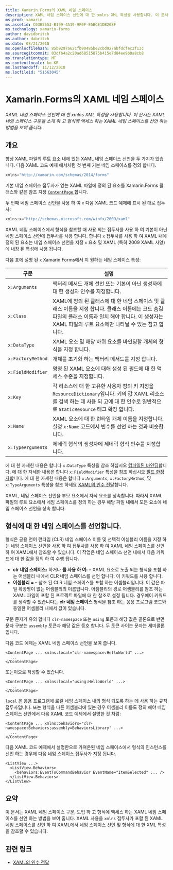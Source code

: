 ```yaml
---
title: Xamarin.Forms의 XAML 네임 스페이스
description: XAML 네임 스페이스 선언에 대 한 xmlns XML 특성을 사용합니다. 이 문서는 XAML 네임 스페이스 구문을 소개 하 고 형식에 액세스 하는 XAML 네임 스페이스를 선언 하는 방법을 보여 줍니다.
ms.prod: xamarin
ms.assetid: C03B5553-B199-4A19-9F0F-E5BCE1DB268F
ms.technology: xamarin-forms
author: davidbritch
ms.author: dabritch
ms.date: 08/21/2018
ms.openlocfilehash: 85b9297a62cfb90485be2cbd927abfdcfec2f13c
ms.sourcegitcommit: 03dfb4a2c20ad68515875b415e7d84ee9b0a8cb8
ms.translationtype: MT
ms.contentlocale: ko-KR
ms.lasthandoff: 11/12/2018
ms.locfileid: "51563045"
---
```

# <a name="xaml-namespaces-in-xamarinforms"></a>Xamarin.Forms의 XAML 네임 스페이스

_XAML 네임 스페이스 선언에 대 한 xmlns XML 특성을 사용합니다. 이 문서는 XAML 네임 스페이스 구문을 소개 하 고 형식에 액세스 하는 XAML 네임 스페이스를 선언 하는 방법을 보여 줍니다._

## <a name="overview"></a>개요

항상 XAML 파일의 루트 요소 내에 있는 XAML 네임 스페이스 선언을 두 가지가 있습니다. 다음 XAML 코드 예제 에서처럼 첫 번째 기본 네임 스페이스를 정의 합니다.

```csharp
xmlns="http://xamarin.com/schemas/2014/forms"
```

기본 네임 스페이스 접두사가 없는 XAML 파일에 정의 된 요소를 Xamarin.Forms 클래스와 같은 참조 지정 [ `ContentPage` ](xref:Xamarin.Forms.ContentPage)합니다.

두 번째 네임 스페이스 선언을 사용 하 여 `x` 다음 XAML 코드 예제에 표시 된 대로 접두사:

```csharp
xmlns:x="http://schemas.microsoft.com/winfx/2009/xaml"
```

XAML 네임 스페이스에서 형식을 참조할 때 사용 되는 접두사를 사용 하 여 기본이 아닌 네임 스페이스 선언에 접두사를 사용 합니다. 합니다 `x` 접두사를 사용 하 여 XAML 내에 정의 된 요소는 네임 스페이스 선언을 지정 `x` 요소 및 XAML (특히 2009 XAML 사양)에 내장 된 특성에 사용 됩니다.

다음 표에 설명 된 `x` Xamarin.Forms에서 지 원하는 네임 스페이스 특성:

|구문|설명|
|--- |--- |
|`x:Arguments`|팩터리 메서드 개체 선언 또는 기본이 아닌 생성자에 대 한 생성자 인수를 지정합니다.|
|`x:Class`|XAML에 정의 된 클래스에 대 한 네임 스페이스 및 클래스 이름을 지정 합니다. 클래스 이름에는 코드 숨김 파일의 클래스 이름과 일치 해야 합니다. 이 생성자는 XAML 파일의 루트 요소에만 나타날 수 있는 참고 합니다.|
|`x:DataType`|XAML 요소 및 해당 하위 요소를 바인딩할 개체의 형식을 지정 합니다.|
|`x:FactoryMethod`|개체를 초기화 하는 팩터리 메서드를 지정 합니다.|
|`x:FieldModifier`|명명 된 XAML 요소에 대해 생성 된 필드에 대 한 액세스 수준을 지정합니다.|
|`x:Key`|각 리소스에 대 한 고유한 사용자 정의 키 지정을 `ResourceDictionary`입니다. 키의 값 XAML 리소스를 검색 하는 데 사용 되 고에 대 한 인수로 일반적으로 `StaticResource` 태그 확장 합니다.|
|`x:Name`|XAML 요소에 대 한 런타임 개체 이름을 지정합니다. 설정 `x:Name` 코드에서 변수를 선언 하는 것과 비슷합니다.|
|`x:TypeArguments`|제네릭 형식의 생성자에 제네릭 형식 인수를 지정합니다.|

에 대 한 자세한 내용은 합니다 `x:DataType` 특성을 참조 하십시오 [컴파일된 바인딩](~/xamarin-forms/app-fundamentals/data-binding/compiled-bindings.md)합니다. 에 대 한 자세한 내용은 합니다 `x:FieldModifier` 특성을 참조 하십시오 [필드 한정자](~/xamarin-forms/xaml/field-modifiers.md)합니다. 에 대 한 자세한 내용은 합니다 `x:Arguments`, `x:FactoryMethod`, 및 `x:TypeArguments` 특성을 참조 하세요 [XAML의 인수 전달](~/xamarin-forms/xaml/passing-arguments.md)합니다.

XAML, 네임 스페이스 선언을 부모 요소에서 자식 요소를 상속합니다. 따라서 XAML 파일의 루트 요소에서 네임 스페이스를 정의 하는 경우 해당 파일 내에서 모든 요소에 네임 스페이스 선언을 상속 합니다.

## <a name="declaring-namespaces-for-types"></a>형식에 대 한 네임 스페이스를 선언합니다.

형식은 공용 언어 런타임 (CLR) 네임 스페이스 이름 및 선택적 어셈블리 이름을 지정 하는 네임 스페이스 선언을 사용 하 여 접두사를 사용 하 여 XAML 네임 스페이스를 선언 하 여 XAML에서 참조할 수 있습니다. 이 작업은 네임 스페이스 선언 내에서 다음 키워드에 대 한 값을 정의 하 여 수행 됩니다.

- **clr 네임 스페이스:** 하거나 **를 사용 하 여:** – XAML 요소로 노출 되는 형식을 포함 하는 어셈블리 내에서 CLR 네임 스페이스를 선언 합니다. 이 키워드를 사용 합니다.
- **어셈블리 =** – 참조 된 CLR 네임 스페이스를 포함 하는 어셈블리입니다. 이 값은 파일 확장명이 없는 어셈블리의 이름입니다. 어셈블리의 경로 어셈블리를 참조 하는 XAML 파일이 포함 된 프로젝트 파일에 대 한 참조로 설정 됩니다. 경우에이 키워드를 생략할 수 있습니다는 **clr 네임 스페이스** 형식을 참조 하는 응용 프로그램 코드와 동일한 어셈블리 내에서 값이 있습니다.

구분 문자가 유의 합니다 `clr-namespace` 또는 `using` 토큰과 해당 값은 콜론으로 반면 문자 구분는 `assembly` 토큰과 해당 값은 등호 합니다. 두 토큰 사이는 문자는 세미콜론입니다.

다음 코드 예제는 XAML 네임 스페이스 선언을 보여 줍니다.

```xaml
<ContentPage ... xmlns:local="clr-namespace:HelloWorld" ...>
  ...
</ContentPage>
```

또는이으로 작성할 수 있습니다.

```xaml
<ContentPage ... xmlns:local="using:HelloWorld" ...>
  ...
</ContentPage>
```

`local` 은 응용 프로그램에 로컬 네임 스페이스 내의 형식 되도록 하는 데 사용 하는 규칙 접두사입니다. 또는 형식을 다른 어셈블리에 있는 경우 어셈블리 이름도 정의 해야 네임 스페이스 선언에서 다음 XAML 코드 예제에서 설명한 것 처럼:

```xaml
<ContentPage ... xmlns:behaviors="clr-namespace:Behaviors;assembly=BehaviorsLibrary" ...>
  ...
</ContentPage>
```

다음 XAML 코드 예제에서 설명한으로 가져온된 네임 스페이스에서 형식의 인스턴스를 선언 하는 경우에 다음 네임 스페이스 접두사가 지정 됩니다.

```xaml
<ListView ...>
  <ListView.Behaviors>
    <behaviors:EventToCommandBehavior EventName="ItemSelected" ... />
  </ListView.Behaviors>
</ListView>
```

## <a name="summary"></a>요약

이 문서는 XAML 네임 스페이스 구문, 도입 하 고 형식에 액세스 하는 XAML 네임 스페이스를 선언 하는 방법을 보여 줍니다. XAML 사용을 `xmlns` 접두사가 포함 된 XAML 네임 스페이스를 선언 하 여 XAML에서 네임 스페이스 선언 및 형식에 대 한 XML 특성을 참조할 수 있습니다.


## <a name="related-links"></a>관련 링크

- [XAML의 인수 전달](~/xamarin-forms/xaml/passing-arguments.md)
